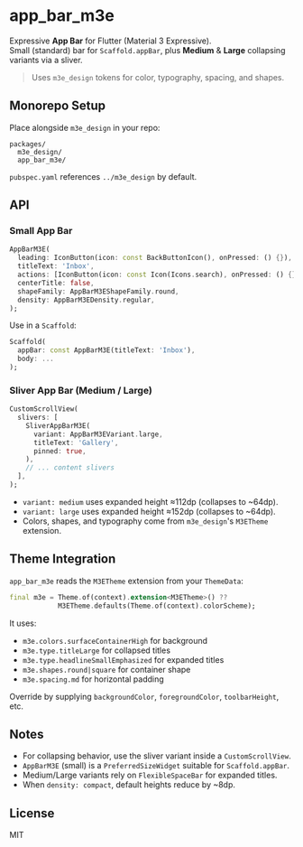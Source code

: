 # app_bar_m3e

Expressive **App Bar** for Flutter (Material 3 Expressive).  
Small (standard) bar for `Scaffold.appBar`, plus **Medium** & **Large** collapsing variants via a sliver.

> Uses `m3e_design` tokens for color, typography, spacing, and shapes.

## Monorepo Setup

Place alongside `m3e_design` in your repo:

```
packages/
  m3e_design/
  app_bar_m3e/
```

`pubspec.yaml` references `../m3e_design` by default.

## API

### Small App Bar

```dart
AppBarM3E(
  leading: IconButton(icon: const BackButtonIcon(), onPressed: () {}),
  titleText: 'Inbox',
  actions: [IconButton(icon: const Icon(Icons.search), onPressed: () {})],
  centerTitle: false,
  shapeFamily: AppBarM3EShapeFamily.round,
  density: AppBarM3EDensity.regular,
);
```

Use in a `Scaffold`:

```dart
Scaffold(
  appBar: const AppBarM3E(titleText: 'Inbox'),
  body: ...
);
```

### Sliver App Bar (Medium / Large)

```dart
CustomScrollView(
  slivers: [
    SliverAppBarM3E(
      variant: AppBarM3EVariant.large,
      titleText: 'Gallery',
      pinned: true,
    ),
    // ... content slivers
  ],
);
```

- `variant: medium` uses expanded height ≈112dp (collapses to ~64dp).
- `variant: large` uses expanded height ≈152dp (collapses to ~64dp).
- Colors, shapes, and typography come from `m3e_design`'s `M3ETheme` extension.

## Theme Integration

`app_bar_m3e` reads the `M3ETheme` extension from your `ThemeData`:

```dart
final m3e = Theme.of(context).extension<M3ETheme>() ??
            M3ETheme.defaults(Theme.of(context).colorScheme);
```

It uses:
- `m3e.colors.surfaceContainerHigh` for background
- `m3e.type.titleLarge` for collapsed titles
- `m3e.type.headlineSmallEmphasized` for expanded titles
- `m3e.shapes.round|square` for container shape
- `m3e.spacing.md` for horizontal padding

Override by supplying `backgroundColor`, `foregroundColor`, `toolbarHeight`, etc.

## Notes

- For collapsing behavior, use the sliver variant inside a `CustomScrollView`.
- `AppBarM3E` (small) is a `PreferredSizeWidget` suitable for `Scaffold.appBar`.
- Medium/Large variants rely on `FlexibleSpaceBar` for expanded titles.
- When `density: compact`, default heights reduce by ~8dp.

## License

MIT
